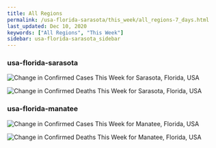 ```yaml
---
title: All Regions
permalink: /usa-florida-sarasota/this_week/all_regions-7_days.html
last_updated: Dec 10, 2020
keywords: ["All Regions", "This Week"]
sidebar: usa-florida-sarasota_sidebar
---
```


<h3>usa-florida-sarasota</h3>

![Change in Confirmed Cases This Week for Sarasota, Florida, USA](/covid_tracker/images/graphs/usa-florida-sarasota-delta_confirmed-7_days_graph.png)

![Change in Confirmed Deaths This Week for Sarasota, Florida, USA](/covid_tracker/images/graphs/usa-florida-sarasota-delta_deaths-7_days_graph.png)

<h3>usa-florida-manatee</h3>

![Change in Confirmed Cases This Week for Manatee, Florida, USA](/covid_tracker/images/graphs/usa-florida-manatee-delta_confirmed-7_days_graph.png)

![Change in Confirmed Deaths This Week for Manatee, Florida, USA](/covid_tracker/images/graphs/usa-florida-manatee-delta_deaths-7_days_graph.png)
